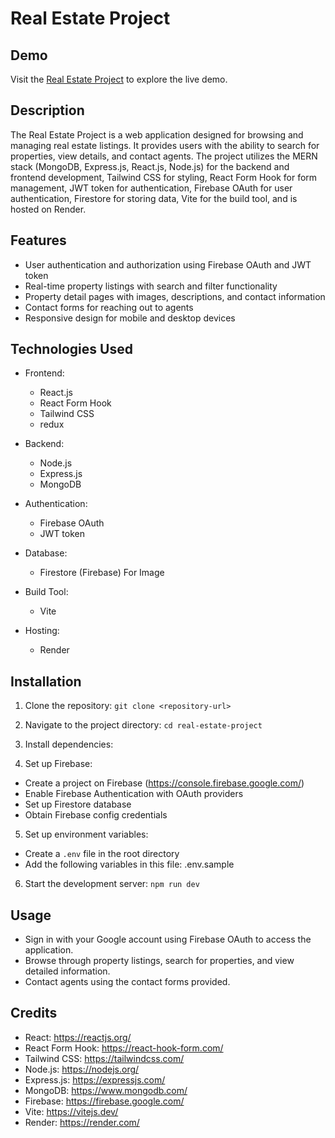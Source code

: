 # Real Estate Project

## Demo
Visit the [Real Estate Project](https://mern-estate-project-gm2o.onrender.com/) to explore the live demo.

## Description
The Real Estate Project is a web application designed for browsing and managing real estate listings. It provides users with the ability to search for properties, view details, and contact agents. The project utilizes the MERN stack (MongoDB, Express.js, React.js, Node.js) for the backend and frontend development, Tailwind CSS for styling, React Form Hook for form management, JWT token for authentication, Firebase OAuth for user authentication, Firestore for storing data, Vite for the build tool, and is hosted on Render.

## Features
- User authentication and authorization using Firebase OAuth and JWT token
- Real-time property listings with search and filter functionality
- Property detail pages with images, descriptions, and contact information
- Contact forms for reaching out to agents
- Responsive design for mobile and desktop devices

## Technologies Used
- Frontend:
  - React.js
  - React Form Hook
  - Tailwind CSS
  - redux
  
- Backend:
  - Node.js
  - Express.js
  - MongoDB

- Authentication:
  - Firebase OAuth
  - JWT token

- Database:
  - Firestore (Firebase) For Image

- Build Tool:
  - Vite

- Hosting:
  - Render

## Installation
1. Clone the repository: `git clone <repository-url>`
2. Navigate to the project directory: `cd real-estate-project`
3. Install dependencies:

4. Set up Firebase:
- Create a project on Firebase (https://console.firebase.google.com/)
- Enable Firebase Authentication with OAuth providers
- Set up Firestore database
- Obtain Firebase config credentials
5. Set up environment variables:
- Create a `.env` file in the root directory
- Add the following variables in this file: .env.sample 
6. Start the development server: `npm run dev`

## Usage
- Sign in with your Google account using Firebase OAuth to access the application.
- Browse through property listings, search for properties, and view detailed information.
- Contact agents using the contact forms provided.

## Credits
- React: https://reactjs.org/
- React Form Hook: https://react-hook-form.com/
- Tailwind CSS: https://tailwindcss.com/
- Node.js: https://nodejs.org/
- Express.js: https://expressjs.com/
- MongoDB: https://www.mongodb.com/
- Firebase: https://firebase.google.com/
- Vite: https://vitejs.dev/
- Render: https://render.com/
